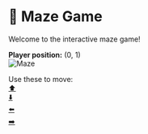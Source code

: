 # 🧩 Maze Game  
Welcome to the interactive maze game!

**Player position:** (0, 1)  
![Maze](https://recognize-instructor-criteria-other.trycloudflare.com/images/pos_0_1.png?t=1760502704205)

Use these to move:  
[⬆️](https://recognize-instructor-criteria-other.trycloudflare.com/move/0_1_w)  
[⬇️](https://recognize-instructor-criteria-other.trycloudflare.com/move/0_1_s)  
[⬅️](https://recognize-instructor-criteria-other.trycloudflare.com/move/0_1_a)  
[➡️](https://recognize-instructor-criteria-other.trycloudflare.com/move/0_1_d)
